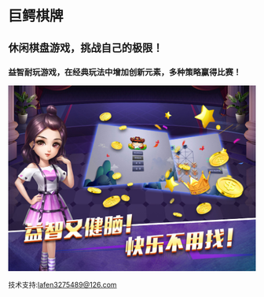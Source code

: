 # 巨鳄棋牌
## 休闲棋盘游戏，挑战自己的极限！
### 益智耐玩游戏，在经典玩法中增加创新元素，多种策略赢得比赛！

<img src="logo.jpg"/>



技术支持:lafen3275489@126.com
